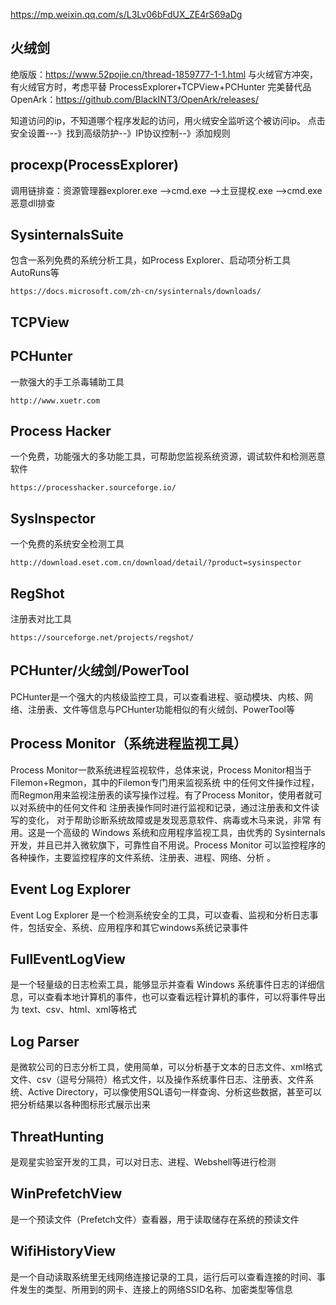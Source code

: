 <https://mp.weixin.qq.com/s/L3Lv06bFdUX_ZE4rS69aDg>
## 火绒剑
绝版版：<https://www.52pojie.cn/thread-1859777-1-1.html>
与火绒官方冲突，有火绒官方时，考虑平替 ProcessExplorer+TCPView+PCHunter
完美替代品OpenArk：<https://github.com/BlackINT3/OpenArk/releases/>

知道访问的ip，不知道哪个程序发起的访问，用火绒安全监听这个被访问ip。
点击安全设置---》找到高级防护--》IP协议控制--》添加规则

## procexp(ProcessExplorer)
调用链排查：资源管理器explorer.exe -->cmd.exe -->土豆提权.exe -->cmd.exe
恶意dll排查


## SysinternalsSuite

包含一系列免费的系统分析工具，如Process Explorer、启动项分析工具 AutoRuns等

```
https://docs.microsoft.com/zh-cn/sysinternals/downloads/
```
## TCPView

## []()PCHunter

一款强大的手工杀毒辅助工具

```
http://www.xuetr.com
```

## []()Process Hacker

一个免费，功能强大的多功能工具，可帮助您监视系统资源，调试软件和检测恶意软件

```
https://processhacker.sourceforge.io/
```

## []()SysInspector

一个免费的系统安全检测工具

```
http://download.eset.com.cn/download/detail/?product=sysinspector
```

## []()RegShot

注册表对比工具

```
https://sourceforge.net/projects/regshot/
```


## PCHunter/火绒剑/PowerTool

PCHunter是一个强大的内核级监控工具，可以查看进程、驱动模块、内核、网络、注册表、文件等信息与PCHunter功能相似的有火绒剑、PowerTool等

## []()Process Monitor（系统进程监视工具）

Process Monitor一款系统进程监视软件，总体来说，Process Monitor相当于Filemon+Regmon，其中的Filemon专门用来监视系统 中的任何文件操作过程，而Regmon用来监视注册表的读写操作过程。有了Process Monitor，使用者就可以对系统中的任何文件和 注册表操作同时进行监视和记录，通过注册表和文件读写的变化， 对于帮助诊断系统故障或是发现恶意软件、病毒或木马来说，非常 有用。这是一个高级的 Windows 系统和应用程序监视工具，由优秀的 Sysinternals 开发，并且已并入微软旗下，可靠性自不用说。Process Monitor 可以监控程序的各种操作，主要监控程序的文件系统、注册表、进程、网络、分析 。

## []()Event Log Explorer

Event Log Explorer 是一个检测系统安全的工具，可以查看、监视和分析日志事件，包括安全、系统、应用程序和其它windows系统记录事件

## []()FullEventLogView

是一个轻量级的日志检索工具，能够显示并查看 Windows 系统事件日志的详细信息，可以查看本地计算机的事件，也可以查看远程计算机的事件，可以将事件导出为 text、csv、html、xml等格式

## []()Log Parser

是微软公司的日志分析工具，使用简单，可以分析基于文本的日志文件、xml格式文件、csv（逗号分隔符）格式文件，以及操作系统事件日志、注册表、文件系统、Active Directory，可以像使用SQL语句一样查询、分析这些数据，甚至可以把分析结果以各种图标形式展示出来

## []()ThreatHunting

是观星实验室开发的工具，可以对日志、进程、Webshell等进行检测

## []()WinPrefetchView

是一个预读文件（Prefetch文件）查看器，用于读取储存在系统的预读文件

## []()WifiHistoryView

是一个自动读取系统里无线网络连接记录的工具，运行后可以查看连接的时间、事件发生的类型、所用到的网卡、连接上的网络SSID名称、加密类型等信息



